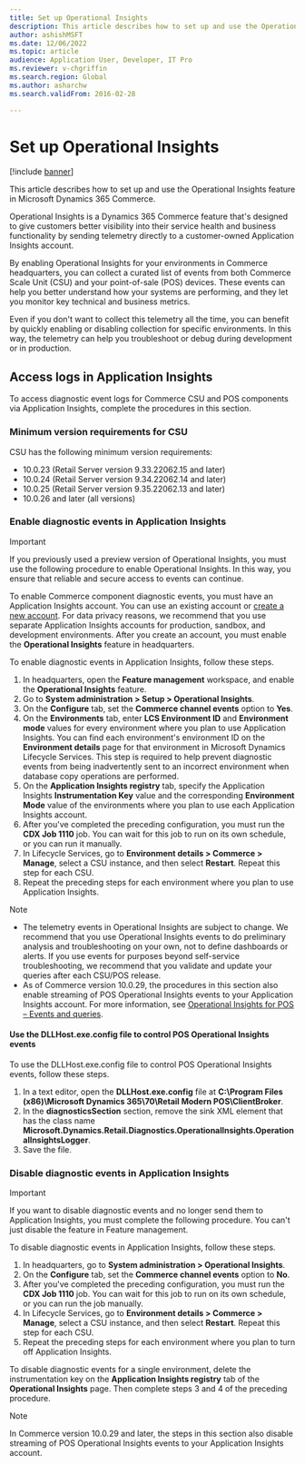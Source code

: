 ```yaml
---
title: Set up Operational Insights
description: This article describes how to set up and use the Operational Insights feature in Microsoft Dynamics 365 Commerce.
author: ashishMSFT
ms.date: 12/06/2022
ms.topic: article
audience: Application User, Developer, IT Pro
ms.reviewer: v-chgriffin
ms.search.region: Global
ms.author: asharchw
ms.search.validFrom: 2016-02-28

---
```


# Set up Operational Insights

[!include [banner](../includes/banner.md)]

This article describes how to set up and use the Operational Insights feature in Microsoft Dynamics 365 Commerce.

Operational Insights is a Dynamics 365 Commerce feature that's designed to give customers better visibility into their service health and business functionality by sending telemetry directly to a customer-owned Application Insights account.

By enabling Operational Insights for your environments in Commerce headquarters, you can collect a curated list of events from both Commerce Scale Unit (CSU) and your point-of-sale (POS) devices. These events can help you better understand how your systems are performing, and they let you monitor key technical and business metrics.

Even if you don't want to collect this telemetry all the time, you can benefit by quickly enabling or disabling collection for specific environments. In this way, the telemetry can help you troubleshoot or debug during development or in production.

## Access logs in Application Insights

To access diagnostic event logs for Commerce CSU and POS components via Application Insights, complete the procedures in this section.

### Minimum version requirements for CSU

CSU has the following minimum version requirements:

- 10.0.23 (Retail Server version 9.33.22062.15 and later)
- 10.0.24 (Retail Server version 9.34.22062.14 and later)
- 10.0.25 (Retail Server version 9.35.22062.13 and later)
- 10.0.26 and later (all versions)

### Enable diagnostic events in Application Insights

> [!IMPORTANT]
> If you previously used a preview version of Operational Insights, you must use the following procedure to enable Operational Insights. In this way, you ensure that reliable and secure access to events can continue.

To enable Commerce component diagnostic events, you must have an Application Insights account. You can use an existing account or [create a new account](/azure/azure-monitor/app/create-workspace-resource#create-workspace-based-resource). For data privacy reasons, we recommend that you use separate Application Insights accounts for production, sandbox, and development environments. After you create an account, you must enable the **Operational Insights** feature in headquarters.

To enable diagnostic events in Application Insights, follow these steps.

1. In headquarters, open the **Feature management** workspace, and enable the **Operational Insights** feature.
1. Go to **System administration \> Setup \> Operational Insights**.
1. On the **Configure** tab, set the **Commerce channel events** option to **Yes**.
1. On the **Environments** tab, enter **LCS Environment ID** and **Environment mode** values for every environment where you plan to use Application Insights. You can find each environment's environment ID on the **Environment details** page for that environment in Microsoft Dynamics Lifecycle Services. This step is required to help prevent diagnostic events from being inadvertently sent to an incorrect environment when database copy operations are performed.
1. On the **Application Insights registry** tab, specify the Application Insights **Instrumentation Key** value and the corresponding **Environment Mode** value of the environments where you plan to use each Application Insights account.
1. After you've completed the preceding configuration, you must run the **CDX Job 1110** job. You can wait for this job to run on its own schedule, or you can run it manually.
1. In Lifecycle Services, go to **Environment details \> Commerce \> Manage**, select a CSU instance, and then select **Restart**. Repeat this step for each CSU.
1. Repeat the preceding steps for each environment where you plan to use Application Insights.

> [!NOTE]
> - The telemetry events in Operational Insights are subject to change. We recommend that you use Operational Insights events to do preliminary analysis and troubleshooting on your own, not to define dashboards or alerts. If you use events for purposes beyond self-service troubleshooting, we recommend that you validate and update your queries after each CSU/POS release.
> - As of Commerce version 10.0.29, the procedures in this section also enable streaming of POS Operational Insights events to your Application Insights account. For more information, see [Operational Insights for POS – Events and queries](https://download.microsoft.com/download/9/2/b/92be35b0-0e24-4a4d-940d-6f4db29791c0/Operational-Insights-Commerce-POS-events-queries.pdf).

#### Use the DLLHost.exe.config file to control POS Operational Insights events

To use the DLLHost.exe.config file to control POS Operational Insights events, follow these steps.

1. In a text editor, open the **DLLHost.exe.config** file at **C:\\Program Files (x86)\\Microsoft Dynamics 365\\70\\Retail Modern POS\\ClientBroker**.
1. In the **diagnosticsSection** section, remove the sink XML element that has the class name **Microsoft.Dynamics.Retail.Diagnostics.OperationalInsights.OperationalInsightsLogger**.
1. Save the file.

### Disable diagnostic events in Application Insights

> [!IMPORTANT]
> If you want to disable diagnostic events and no longer send them to Application Insights, you must complete the following procedure. You can't just disable the feature in Feature management.

To disable diagnostic events in Application Insights, follow these steps.

1. In headquarters, go to **System administration \> Operational Insights**.
1. On the **Configure** tab, set the **Commerce channel events** option to **No**.
1. After you've completed the preceding configuration, you must run the **CDX Job 1110** job. You can wait for this job to run on its own schedule, or you can run the job manually.
1. In Lifecycle Services, go to **Environment details \> Commerce \> Manage**, select a CSU instance, and then select **Restart**. Repeat this step for each CSU.
1. Repeat the preceding steps for each environment where you plan to turn off Application Insights.

To disable diagnostic events for a single environment, delete the instrumentation key on the **Application Insights registry** tab of the **Operational Insights** page. Then complete steps 3 and 4 of the preceding procedure.

> [!NOTE]
> In Commerce version 10.0.29 and later, the steps in this section also disable streaming of POS Operational Insights events to your Application Insights account. 
